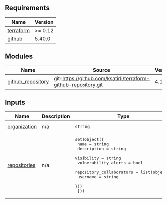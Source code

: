 <!-- BEGIN_TF_DOCS -->
## Requirements

| Name | Version |
|------|---------|
| <a name="requirement_terraform"></a> [terraform](#requirement\_terraform) | >= 0.12 |
| <a name="requirement_github"></a> [github](#requirement\_github) | 5.40.0 |

## Modules

| Name | Source | Version |
|------|--------|---------|
| <a name="module_github_repository"></a> [github\_repository](#module\_github\_repository) | git::https://github.com/ksatirli/terraform-github-repository.git | 4.1.0 |

## Inputs

| Name | Description | Type | Default | Required |
|------|-------------|------|---------|:--------:|
| <a name="input_organization"></a> [organization](#input\_organization) | n/a | `string` | `"remi-extensions"` | no |
| <a name="input_repositories"></a> [repositories](#input\_repositories) | n/a | <pre>set(object({<br>    name                 = string<br>    description          = string<br>    visibility           = string<br>    vulnerability_alerts = bool<br>    repository_collaborators = list(object({<br>      username = string<br>    }))<br>  }))</pre> | `[]` | no |
<!-- END_TF_DOCS -->